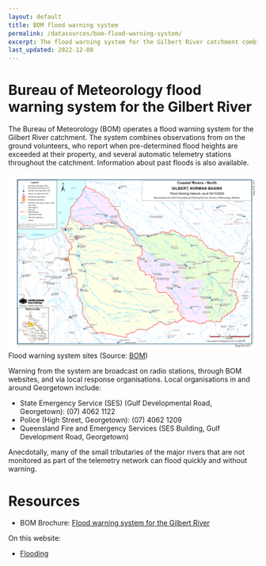 ```yaml
---
layout: default
title: BOM flood warning system
permalink: /datasources/bom-flood-warning-system/
excerpt: The flood warning system for the Gilbert River catchment combines reports when pre-determined flood heights are exceeded and several automatic telemetry stations. Information about past floods is also available.
last_updated: 2022-12-08
---
```


# Bureau of Meteorology flood warning system for the Gilbert River

The Bureau of Meteorology (BOM) operates a flood warning system for the Gilbert River catchment. The system combines observations from on the ground volunteers, who report when pre-determined flood heights are exceeded at their property, and several automatic telemetry stations throughout the catchment. Information about past floods is also available.

<a href="/images/Gilbert_Norman_map.png" target="_blank">
<img src="/images/Gilbert_Norman_map.png" alt="Flood warning system sites for the Gilbert and Norman catchments"></a>
<div class="imgcredit">Flood warning system sites (Source: <a href="http://www.bom.gov.au/qld/flood/brochures/gilbert/map.shtml" target="_blank">BOM</a>)
</div>

Warning from the system are broadcast on radio stations, through BOM websites, and via local response organisations. Local organisations in and around Georgetown include:
- State Emergency Service (SES) (Gulf Developmental Road, Georgetown): (07) 4062 1122
- Police (High Street, Georgetown): (07) 4062 1209
- Queensland Fire and Emergency Services (SES Building, Gulf Development Road, Georgetown)

Anecdotally, many of the small tributaries of the major rivers that are not monitored as part of the telemetry network can flood quickly and without warning.   

# Resources

- BOM Brochure: <a href="http://www.bom.gov.au/qld/flood/brochures/gilbert/gilbert.shtml" target="_blank">Flood warning system for the Gilbert River</a>

On this website:
- <a href="/grap/flooding/">Flooding</a>
